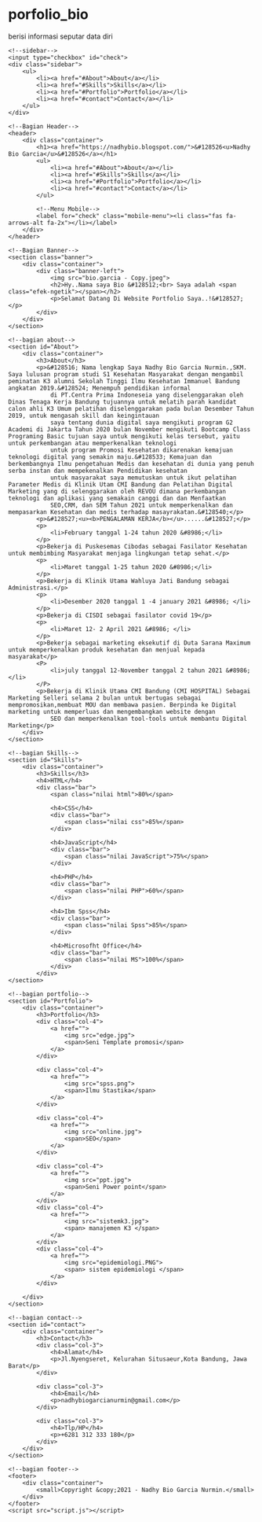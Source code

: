 # porfolio_bio
berisi informasi seputar data diri
<!DOCTYPE html>
<html lang="en">

<head>
    <meta charset="utf-8">
    <meta name="viewport" content="widht=device-widht, initial-scale=1">
    <title>Nadhy Bio</title>
    <link rel="stylesheet" href="stylc.css">
    <link href="https://fonts.googleapis.com/css2?family=Fuzzy+Bubbles:wght@700&display=swap" rel="stylesheet">
    <link href="https://cdnjs.cloudflare.com/ajax/libs/font-awesome/5.13.0/css/all.min.css" rel="stylesheet">
</head>

<body background="atls.jpg">

    <!--sidebar-->
    <input type="checkbox" id="check">
    <div class="sidebar">
        <ul>
            <li><a href="#About">About</a></li>
            <li><a href="#Skills">Skills</a></li>
            <li><a href="#Portfolio">Portfolio</a></li>
            <li><a href="#contact">Contact</a></li>
        </ul>
    </div>

    <!--Bagian Header-->
    <header>
        <div class="container">
            <h1><a href="https://nadhybio.blogspot.com/">&#128526<u>Nadhy Bio Garcia</u>&#128526</a></h1>
            <ul>
                <li><a href="#About">About</a></li>
                <li><a href="#Skills">Skills</a></li>
                <li><a href="#Portfolio">Portfolio</a></li>
                <li><a href="#contact">Contact</a></li>
            </ul>

            <!--Menu Mobile-->
            <label for="check" class="mobile-menu"><li class="fas fa-arrows-alt fa-2x"></li></label>
        </div>
    </header>

    <!--Bagian Banner-->
    <section class="banner">
        <div class="container">
            <div class="banner-left">
                <img src="bio.garcia - Copy.jpeg">
                <h2>Hy..Nama saya Bio &#128512;<br> Saya adalah <span class="efek-ngetik"></span></h2>
                <p>Selamat Datang Di Website Portfolio Saya..!&#128527;</p>
            </div>
        </div>
    </section>

    <!--bagian about-->
    <section id="About">
        <div class="container">
            <h3>About</h3>
            <p>&#128516; Nama lengkap Saya Nadhy Bio Garcia Nurmin.,SKM. Saya lulusan program studi S1 Kesehatan Masyarakat dengan mengambil peminatan K3 alumni Sekolah Tinggi Ilmu Kesehatan Immanuel Bandung angkatan 2019.&#128524; Menempuh pendidikan informal
                di PT.Centra Prima Indoneseia yang diselenggarakan oleh Dinas Tenaga Kerja Bandung tujuannya untuk melatih parah kandidat calon ahli K3 Umum pelatihan diselenggarakan pada bulan Desember Tahun 2019, untuk mengasah skill dan keingintauan
                saya tentang dunia digital saya mengikuti program G2 Academi di Jakarta Tahun 2020 bulan November mengikuti Bootcamp Class Programing Basic tujuan saya untuk mengikuti kelas tersebut, yaitu untuk perkembangan atau memperkenalkan teknologi
                untuk program Promosi Kesehatan dikarenakan kemajuan teknologi digital yang semakin maju.&#128533; Kemajuan dan berkembangnya Ilmu pengetahuan Medis dan kesehatan di dunia yang penuh serba instan dan mempekenalkan Pendidikan kesehatan
                untuk masyarakat saya memutuskan untuk ikut pelatihan Parameter Medis di Klinik Utam CMI Bandung dan Pelatihan Digital Marketing yang di selenggarakan oleh REVOU dimana perkembangan teknologi dan aplikasi yang semakain canggi dan dan Menfaatkan
                SEO,CRM, dan SEM Tahun 2021 untuk memperkenalkan dan mempasarkan Kesehatan dan medis terhadap masayrakatan.&#128540;</p>
            <p>&#128527;<u><b>PENGALAMAN KERJA</b></u>......&#128527;</p>
            <p>
                <li>February tanggal 1-24 tahun 2020 &#8986;</li>
            </p>
            <p>Bekerja di Puskesemas Cibodas sebagai Fasilator Kesehatan untuk membimbing Masyarakat menjaga lingkungan tetap sehat.</p>
            <p>
                <li>Maret tanggal 1-25 tahun 2020 &#8986;</li>
            </p>
            <p>Bekerja di Klinik Utama Wahluya Jati Bandung sebagai Administrasi.</p>
            <p>
                <li>Desember 2020 tanggal 1 -4 january 2021 &#8986; </li>
            </p>
            <p>Bekerja di CISDI sebagai fasilator covid 19</p>
            <p>
                <li>Maret 12- 2 April 2021 &#8986; </li>
            </p>
            <p>Bekerja sebagai marketing eksekutif di Duta Sarana Maximum untuk memperkenalkan produk kesehatan dan menjual kepada masyarakat</p>
            <P>
                <li>july tanggal 12-November tanggal 2 tahun 2021 &#8986; </li>
            </P>
            <p>Bekerja di Klinik Utama CMI Bandung (CMI HOSPITAL) Sebagai Marketing Selleri selama 2 bulan untuk bertugas sebagai mempromosikan,membuat MOU dan membawa pasien. Berpinda ke Digital marketing untuk memperluas dan mengembangkan website dengan
                SEO dan memperkenalkan tool-tools untuk membantu Digital Marketing</p>
        </div>
    </section>

    <!--bagian Skills-->
    <section id="Skills">
        <div class="container">
            <h3>Skills</h3>
            <h4>HTML</h4>
            <div class="bar">
                <span class="nilai html">80%</span>

                <h4>CSS</h4>
                <div class="bar">
                    <span class="nilai css">85%</span>
                </div>

                <h4>JavaScript</h4>
                <div class="bar">
                    <span class="nilai JavaScript">75%</span>
                </div>

                <h4>PHP</h4>
                <div class="bar">
                    <span class="nilai PHP">60%</span>
                </div>

                <h4>Ibm Spss</h4>
                <div class="bar">
                    <span class="nilai Spss">85%</span>
                </div>

                <h4>Microsofht Office</h4>
                <div class="bar">
                    <span class="nilai MS">100%</span>
                </div>
            </div>
    </section>

    <!--bagian portfolio-->
    <section id="Portfolio">
        <div class="container">
            <h3>Portfolio</h3>
            <div class="col-4">
                <a href="">
                    <img src="edge.jpg">
                    <span>Seni Template promosi</span>
                </a>
            </div>

            <div class="col-4">
                <a href="">
                    <img src="spss.png">
                    <span>Ilmu Stastika</span>
                </a>
            </div>

            <div class="col-4">
                <a href="">
                    <img src="online.jpg">
                    <span>SEO</span>
                </a>
            </div>

            <div class="col-4">
                <a href="">
                    <img src="ppt.jpg">
                    <span>Seni Power point</span>
                </a>
            </div>
            <div class="col-4">
                <a href="">
                    <img src="sistemk3.jpg">
                    <span> manajemen K3 </span>
                </a>
            </div>
            <div class="col-4">
                <a href="">
                    <img src="epidemiologi.PNG">
                    <span> sistem epidemiologi </span>
                </a>
            </div>

        </div>
    </section>

    <!--bagian contact-->
    <section id="contact">
        <div class="container">
            <h3>Contact</h3>
            <div class="col-3">
                <h4>Alamat</h4>
                <p>Jl.Nyengseret, Kelurahan Situsaeur,Kota Bandung, Jawa Barat</p>
            </div>

            <div class="col-3">
                <h4>Email</h4>
                <p>nadhybiogarcianurmin@gmail.com</p>
            </div>

            <div class="col-3">
                <h4>Tlp/HP</h4>
                <p>+6281 312 333 180</p>
            </div>
        </div>
    </section>

    <!--bagian footer-->
    <footer>
        <div class="container">
            <small>Copyright &copy;2021 - Nadhy Bio Garcia Nurmin.</small>
        </div>
    </footer>
    <script src="script.js"></script>
</body>

</html>
